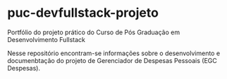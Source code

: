 # puc-devfullstack-projeto
Portfólio do projeto prático do Curso de Pós Graduação em Desenvolvimento Fullstack

Nesse repositório encontram-se informações sobre o desenvolvimento e documenbtação do projeto de Gerenciador de Despesas Pessoais (EGC Despesas).


